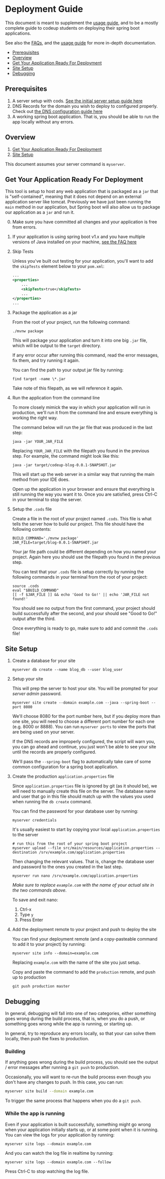 # Deployment Guide

This document is meant to supplement the [usage guide](usage.md), and to be a
mostly complete guide to codeup students on deploying their spring boot
applications.

See also the [FAQs](faq.md), and the [usage guide](usage.md) for more in-depth
documentation.

* [Prerequisites](#prerequisites)
* [Overview](#overview)
* [Get Your Application Ready For Deployment](#get-your-application-ready-for-deployment)
* [Site Setup](#site-setup)
* [Debugging](#debugging)

## Prerequisites

1. A server setup with cods. [See the initial server setup guide
   here](initial-server-setup.md)
1. DNS Records for the domain you wish to deploy to configured properly. Check
   out [the DNS configuration guide here](dns-configuration.md)
1. A working spring boot application. That is, you should be able to run the app
   locally without any errors.

## Overview

1. [Get Your Application Ready For Deployment](#get-your-application-ready-for-deployment)
1. [Site Setup](#site-setup)

This document assumes your server command is `myserver`.

## Get Your Application Ready For Deployment

This tool is setup to host any web application that is packaged as a `jar` that
is "self-contained", meaning that it does not depend on an external application
server like tomcat. Previously we have just been running the `main` method in
our application, but Spring boot will also allow us to package our application
as a `jar` and run it.

0. Make sure you have committed all changes and your application is free from
   errors.

1. If your application is using spring boot v1.x and you have multiple versions
   of Java installed on your machine, [see the FAQ
   here](faq.md#do-i-need-to-do-anything-differently-if-i-have-multiple-java-installations)

1. Skip Tests

    Unless you've built out testing for your application, you'll want to add the
    `skipTests` element below to your `pom.xml`:

    ```xml
    ...
	<properties>
        ...
        <skipTests>true</skipTests>
        ...
	</properties>
    ...
    ```

1. Package the application as a jar

    From the root of your project, run the following command:

    ```
    ./mvnw package
    ```

    This will package your application and turn it into one big `.jar` file,
    which will be output to the `target` directory.

    If any error occur after running this command, read the error messages, fix
    them, and try running it again.

    You can find the path to your output jar file by running:

    ```
    find target -name \*.jar
    ```

    Take note of this filepath, as we will reference it again.

1. Run the application from the command line

    To more closely mimick the way in which your application will run in
    production, we'll run it from the command line and ensure everything is
    working the right way.

    The command below will run the jar file that was produced in the last step:

    ```
    java -jar YOUR_JAR_FILE
    ```

    Replacing `YOUR_JAR_FILE` with the filepath you found in the previous step.
    For example, the command might look like this:

    ```
    java -jar target/codeup-blog-0.0.1-SNAPSHOT.jar
    ```

    This will start up the web server in a similar way that running the main
    method from your IDE does.

    Open up the application in your browser and ensure that everything is still
    running the way you want it to. Once you are satisfied, press Ctrl-C in your
    terminal to stop the server.

1. Setup the `.cods` file

    Create a file in the root of your project named `.cods`. This file
    is what tells the server how to build our project. This file should have the
    following contents:

    ```
    BUILD_COMMAND='./mvnw package'
    JAR_FILE=target/blog-0.0.1-SNAPSHOT.jar
    ```

    Your jar file path could be different depending on how you named your
    project. Again here you should use the filepath you found in the previous
    step.

    You can test that your `.cods` file is setup correctly by running the
    following commands in your terminal from the root of your project:

    ```
    source .cods
    eval "$BUILD_COMMAND"
    [[ -f $JAR_FILE ]] && echo 'Good to Go!' || echo 'JAR_FILE not found!'
    ```

    You should see no output from the first command, your project should build
    successfully after the second, and your should see "Good to Go!" output
    after the third.

    Once everything is ready to go, make sure to add and commit the
    `.cods` file!

## Site Setup

1. Create a database for your site

    ```
    myserver db create --name blog_db --user blog_user
    ```

1. Setup your site

    This will prep the server to host your site. You will be prompted for your
    *server admin* password.

    ```
    myserver site create --domain example.com --java --spring-boot --port 8080
    ```

    We'll choose 8080 for the port number here, but if you deploy more than one
    site, you will need to choose a different port number for each one (e.g.
    8000 or 8888). You can run `myserver ports` to view the ports that are being
    used on your server.

    If the DNS records are improperly configured, the script will warn you, you
    can go ahead and continue, you just won't be able to see your site until the
    records are properly configured.

    We'll pass the `--spring-boot` flag to automatically take care of some
    common configuration for a spring boot application.

1. Create the production `application.properties` file

    Since `application.properties` file is ignored by git (as it should be), we
    will need to manually create this file on the server. The database name and
    user that go in this file should match up with the values you used when
    running the `db create` command.

    You can find the password for your database user by running:

    ```
    myserver credentials
    ```

    It's usually easiest to start by copying your local `application.properties`
    to the server

    ```
    # run this from the root of your spring boot project
    myserver upload --file src/main/resources/application.properties --destination /srv/example.com/application.properties
    ```

    Then changing the relevant values. That is, change the database user and
    password to the ones you created in the last step.

    ```
    myserver run nano /srv/example.com/application.properties
    ```

    *Make sure to replace `example.com` with the name of your actual site in the
    two commands above.*

    To save and exit nano:

    1. Ctrl-x
    1. Type `y`
    1. Press Enter

1. Add the deployment remote to your project and push to deploy the site

    You can find your deployment remote (and a copy-pasteable command to add it
    to your project) by running:

    ```
    myserver site info --domain=example.com
    ```

    Replacing `example.com` with the name of the site you just setup.

    Copy and paste the command to add the `production` remote, and push up to
    production

    ```
    git push production master
    ```

## Debugging

In general, debugging will fall into one of two categories, either something
goes wrong during the build process, that is, when you do a push, or something
goes wrong while the app is running, or starting up.

In general, try to reproduce any errors locally, so that your can solve them
locally, then push the fixes to production.

### Building

If anything goes wrong during the build process, you should see the output /
error messages after running a `git push` to production.

Occasionally, you will want to re-run the build process even though you don't
have any changes to push. In this case, you can run:

```bash
myserver site build --domain example.com
```

To trigger the same process that happens when you do a `git push`.

### While the app is running

Even if your application is built successfully, something might go wrong when
your application initially starts up, or at some point when it is running. You
can view the logs for your application by running:

```
myserver site logs --domain example.com
```

And you can watch the log file in realtime by running:

```
myserver site logs --domain example.com --follow
```

Press Ctrl-C to stop watching the log file.
